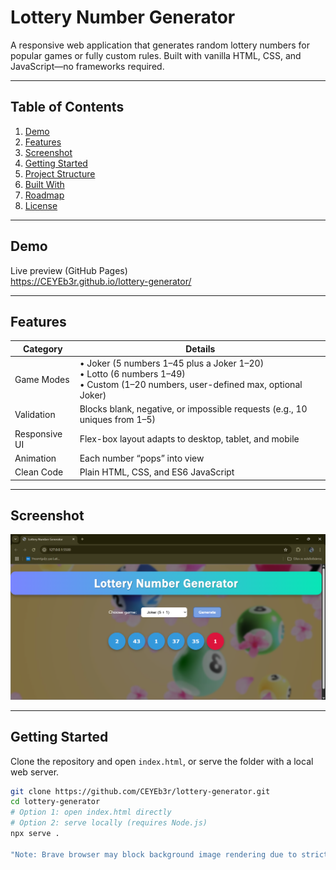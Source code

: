 # Lottery Number Generator

A responsive web application that generates random lottery numbers for popular games or fully custom rules. Built with vanilla HTML, CSS, and JavaScript—no frameworks required.

---

## Table of Contents

1. [Demo](#demo)
2. [Features](#features)
3. [Screenshot](#screenshot)
4. [Getting Started](#getting-started)
5. [Project Structure](#project-structure)
6. [Built With](#built-with)
7. [Roadmap](#roadmap)
8. [License](#license)

---

## Demo

Live preview (GitHub Pages)  
<https://CEYEb3r.github.io/lottery-generator/>

---

## Features

| Category        | Details                                                                                                   |
|-----------------|-----------------------------------------------------------------------------------------------------------|
| Game Modes      | • Joker (5 numbers 1–45 plus a Joker 1–20)  <br> • Lotto (6 numbers 1–49)  <br> • Custom (1–20 numbers, user-defined max, optional Joker) |
| Validation      | Blocks blank, negative, or impossible requests (e.g., 10 uniques from 1–5)                                |
| Responsive UI   | Flex-box layout adapts to desktop, tablet, and mobile                                                     |
| Animation       | Each number “pops” into view                                                                              |
| Clean Code      | Plain HTML, CSS, and ES6 JavaScript                                                                       |

---

## Screenshot


![Desktop Screenshot](assets/screenshot-desktop.png)


---

## Getting Started

Clone the repository and open `index.html`, or serve the folder with a local web server.

```bash
git clone https://github.com/CEYEb3r/lottery-generator.git
cd lottery-generator
# Option 1: open index.html directly
# Option 2: serve locally (requires Node.js)
npx serve .

"Note: Brave browser may block background image rendering due to strict privacy settings. Use Chrome or Firefox for best experience."

